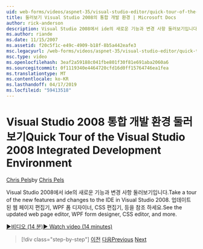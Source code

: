 ```yaml
---
uid: web-forms/videos/aspnet-35/visual-studio-editor/quick-tour-of-the-visual-studio-2008-integrated-development-environment
title: 둘러보기 Visual Studio 2008의 통합 개발 환경 | Microsoft Docs
author: rick-anderson
description: Visual Studio 2008에서 ide의 새로운 기능과 변경 사항 둘러보기입니다. 업데이트 된 웹 페이지 편집기, WPF 폼 디자이너, CSS 편집기, 등을 참조 하세요.
ms.author: riande
ms.date: 11/15/2007
ms.assetid: f20c5f1c-e49c-4909-b18f-8b5a442eafe3
msc.legacyurl: /web-forms/videos/aspnet-35/visual-studio-editor/quick-tour-of-the-visual-studio-2008-integrated-development-environment
msc.type: video
ms.openlocfilehash: 3eaf2a59188c041fbe801f30f81e691aba2060a6
ms.sourcegitcommit: 0f1119340e4464720cfd16d0ff15764746ea1fea
ms.translationtype: MT
ms.contentlocale: ko-KR
ms.lasthandoff: 04/17/2019
ms.locfileid: "59413518"
---
```

# <a name="quick-tour-of-the-visual-studio-2008-integrated-development-environment"></a><span data-ttu-id="dc911-104">Visual Studio 2008 통합 개발 환경 둘러보기</span><span class="sxs-lookup"><span data-stu-id="dc911-104">Quick Tour of the Visual Studio 2008 Integrated Development Environment</span></span>

<span data-ttu-id="dc911-105">[Chris Pels](https://twitter.com/chrispels)</span><span class="sxs-lookup"><span data-stu-id="dc911-105">by [Chris Pels](https://twitter.com/chrispels)</span></span>

<span data-ttu-id="dc911-106">Visual Studio 2008에서 ide의 새로운 기능과 변경 사항 둘러보기입니다.</span><span class="sxs-lookup"><span data-stu-id="dc911-106">Take a tour of the new features and changes to the IDE in Visual Studio 2008.</span></span> <span data-ttu-id="dc911-107">업데이트 된 웹 페이지 편집기, WPF 폼 디자이너, CSS 편집기, 등을 참조 하세요.</span><span class="sxs-lookup"><span data-stu-id="dc911-107">See the updated web page editor, WPF form designer, CSS editor, and more.</span></span>

[<span data-ttu-id="dc911-108">&#9654;비디오 (14 분)</span><span class="sxs-lookup"><span data-stu-id="dc911-108">&#9654; Watch video (14 minutes)</span></span>](https://channel9.msdn.com/Blogs/ASP-NET-Site-Videos/quick-tour-of-the-visual-studio-2008-integrated-development-environment)

> [!div class="step-by-step"]
> <span data-ttu-id="dc911-109">[이전](intellisense-for-jscript-and-aspnet-ajax.md)
> [다음](creating-and-modifying-a-css-file.md)</span><span class="sxs-lookup"><span data-stu-id="dc911-109">[Previous](intellisense-for-jscript-and-aspnet-ajax.md)
[Next](creating-and-modifying-a-css-file.md)</span></span>

